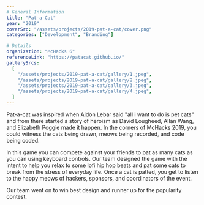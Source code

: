 ```yaml
---
# General Information
title: "Pat-a-Cat"
year: "2019"
coverSrc: "/assets/projects/2019-pat-a-cat/cover.png"
categories: ["Development", "Branding"]

# Details
organization: "McHacks 6"
referenceLink: "https://patacat.github.io/"
gallerySrcs:
  [
    "/assets/projects/2019-pat-a-cat/gallery/1.jpeg",
    "/assets/projects/2019-pat-a-cat/gallery/2.jpeg",
    "/assets/projects/2019-pat-a-cat/gallery/3.jpeg",
    "/assets/projects/2019-pat-a-cat/gallery/4.jpeg",
  ]
---
```


Pat-a-cat was inspired when Aidon Lebar said "all i want to do is pet cats" and from there started a story of heroism as David Lougheed, Allan Wang, and Elizabeth Poggie made it happen. In the corners of McHacks 2019, you could witness the cats being drawn, meows being recorded, and code being coded.

In this game you can compete against your friends to pat as many cats as you can using keyboard controls. Our team designed the game with the intent to help you relax to some lofi hip hop beats and pat some cats to break from the stress of everyday life. Once a cat is patted, you get to listen to the happy meows of hackers, sponsors, and coordinators of the event.

Our team went on to win best design and runner up for the popularity contest.
